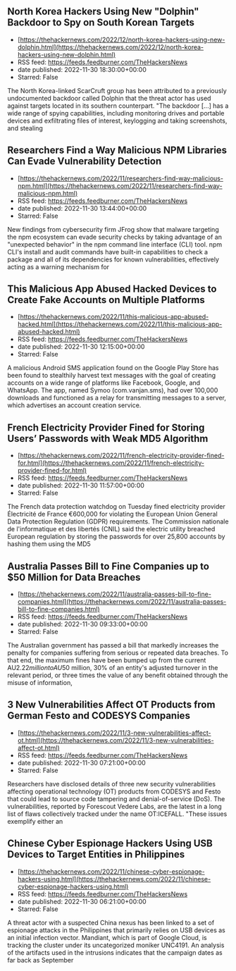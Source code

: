 ## North Korea Hackers Using New "Dolphin" Backdoor to Spy on South Korean Targets
 - [https://thehackernews.com/2022/12/north-korea-hackers-using-new-dolphin.html](https://thehackernews.com/2022/12/north-korea-hackers-using-new-dolphin.html)
 - RSS feed: https://feeds.feedburner.com/TheHackersNews
 - date published: 2022-11-30 18:30:00+00:00
 - Starred: False

The North Korea-linked ScarCruft group has been attributed to a previously undocumented backdoor called Dolphin that the threat actor has used against targets located in its southern counterpart.
"The backdoor [...] has a wide range of spying capabilities, including monitoring drives and portable devices and exfiltrating files of interest, keylogging and taking screenshots, and stealing

## Researchers Find a Way Malicious NPM Libraries Can Evade Vulnerability Detection
 - [https://thehackernews.com/2022/11/researchers-find-way-malicious-npm.html](https://thehackernews.com/2022/11/researchers-find-way-malicious-npm.html)
 - RSS feed: https://feeds.feedburner.com/TheHackersNews
 - date published: 2022-11-30 13:44:00+00:00
 - Starred: False

New findings from cybersecurity firm JFrog show that malware targeting the npm ecosystem can evade security checks by taking advantage of an "unexpected behavior" in the npm command line interface (CLI) tool.
npm CLI's install and audit commands have built-in capabilities to check a package and all of its dependencies for known vulnerabilities, effectively acting as a warning mechanism for

## This Malicious App Abused Hacked Devices to Create Fake Accounts on Multiple Platforms
 - [https://thehackernews.com/2022/11/this-malicious-app-abused-hacked.html](https://thehackernews.com/2022/11/this-malicious-app-abused-hacked.html)
 - RSS feed: https://feeds.feedburner.com/TheHackersNews
 - date published: 2022-11-30 12:15:00+00:00
 - Starred: False

A malicious Android SMS application found on the Google Play Store has been found to stealthily harvest text messages with the goal of creating accounts on a wide range of platforms like Facebook, Google, and WhatsApp.
The app, named Symoo (com.vanjan.sms), had over 100,000 downloads and functioned as a relay for transmitting messages to a server, which advertises an account creation service.

## French Electricity Provider Fined for Storing Users’ Passwords with Weak MD5 Algorithm
 - [https://thehackernews.com/2022/11/french-electricity-provider-fined-for.html](https://thehackernews.com/2022/11/french-electricity-provider-fined-for.html)
 - RSS feed: https://feeds.feedburner.com/TheHackersNews
 - date published: 2022-11-30 11:57:00+00:00
 - Starred: False

The French data protection watchdog on Tuesday fined electricity provider Électricité de France €600,000 for violating the European Union General Data Protection Regulation (GDPR) requirements.
The Commission nationale de l'informatique et des libertés (CNIL) said the electric utility breached European regulation by storing the passwords for over 25,800 accounts by hashing them using the MD5

## Australia Passes Bill to Fine Companies up to $50 Million for Data Breaches
 - [https://thehackernews.com/2022/11/australia-passes-bill-to-fine-companies.html](https://thehackernews.com/2022/11/australia-passes-bill-to-fine-companies.html)
 - RSS feed: https://feeds.feedburner.com/TheHackersNews
 - date published: 2022-11-30 09:33:00+00:00
 - Starred: False

The Australian government has passed a bill that markedly increases the penalty for companies suffering from serious or repeated data breaches.
To that end, the maximum fines have been bumped up from the current AU$2.22 million to AU$50 million, 30% of an entity's adjusted turnover in the relevant period, or three times the value of any benefit obtained through the misuse of information,

## 3 New Vulnerabilities Affect OT Products from German Festo and CODESYS Companies
 - [https://thehackernews.com/2022/11/3-new-vulnerabilities-affect-ot.html](https://thehackernews.com/2022/11/3-new-vulnerabilities-affect-ot.html)
 - RSS feed: https://feeds.feedburner.com/TheHackersNews
 - date published: 2022-11-30 07:21:00+00:00
 - Starred: False

Researchers have disclosed details of three new security vulnerabilities affecting operational technology (OT) products from CODESYS and Festo that could lead to source code tampering and denial-of-service (DoS).
The vulnerabilities, reported by Forescout Vedere Labs, are the latest in a long list of flaws collectively tracked under the name OT:ICEFALL.
"These issues exemplify either an

## Chinese Cyber Espionage Hackers Using USB Devices to Target Entities in Philippines
 - [https://thehackernews.com/2022/11/chinese-cyber-espionage-hackers-using.html](https://thehackernews.com/2022/11/chinese-cyber-espionage-hackers-using.html)
 - RSS feed: https://feeds.feedburner.com/TheHackersNews
 - date published: 2022-11-30 06:21:00+00:00
 - Starred: False

A threat actor with a suspected China nexus has been linked to a set of espionage attacks in the Philippines that primarily relies on USB devices as an initial infection vector.
Mandiant, which is part of Google Cloud, is tracking the cluster under its uncategorized moniker UNC4191. An analysis of the artifacts used in the intrusions indicates that the campaign dates as far back as September
